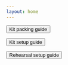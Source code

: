 ```yaml
---
layout: home
---
```


<div class="home-buttons">
  <form action="/packing-guide">
    <button>Kit packing guide</button>
  </form>

  <form action="/setup-guide">
    <button>Kit setup guide</button>
  </form>

  <form action="/rehearsal-guide">
    <button>Rehearsal setup guide</button>
  </form>
</div>
